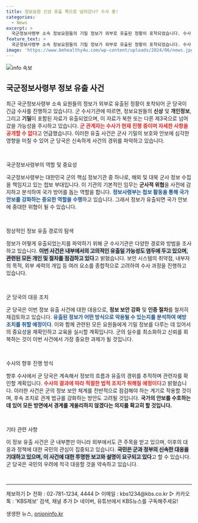 ```yaml
---
title: 정보요원 신상 유출 북으로 넘어갔나? 수사 중!
categories:
  - News
excerpt: >
  국군정보사령부 소속 정보요원들의 기밀 정보가 외부로 유출된 정황이 포착되었습니다. 수사 중인 군 당국은 이 정보가 북한이나 제3국으로 전달됐을 가능성을 조사하고 있어 긴장이 고조되고 있습니다.
feature_text: >
  국군정보사령부 소속 정보요원들의 기밀 정보가 외부로 유출된 정황이 포착되었습니다. 수사 중인 군 당국은 이 정보가 북한이나 제3국으로 전달됐을 가능성을 조사하고 있어 긴장이 고조되고 있습니다.
image: 'https://www.behealthy4u.com/wp-content/uploads/2024/06/news.jpg'
---
```


<p><img src="https://www.behealthy4u.com/wp-content/uploads/2024/06/news.jpg" alt="info 속보" /></p>

<h2 data-ke-size="size26">국군정보사령부 정보 유출 사건</h2>

<p data-ke-size="size16">최근 국군정보사령부 소속 요원들의 정보가 외부로 유출된 정황이 포착되어 군 당국이 긴급 수사를 진행하고 있습니다. 군 수사기관에 따르면, 정보요원들의 <b>신상</b> 및 <b>개인정보</b>, 그리고 <b>기밀</b>이 포함된 자료가 유출되었으며, 이 자료가 북한 또는 다른 제3국으로 넘어갔을 가능성을 주시하고 있습니다. <b><span style="color: #ee2323;">군 관계자는 수사가 현재 진행 중이며 자세한 사항을 공개할 수 없다</span></b>고 언급했습니다. 이러한 유출 사건은 군사 기밀의 보호와 안보에 심각한 영향을 미칠 수 있어 군 당국은 신속하게 사건의 경위를 파악하고 있습니다.</p>

<p data-ke-size="size16">&nbsp;</p>

<p>국군정보사령부의 역할 및 중요성</p>

<p data-ke-size="size16">국군정보사령부는 대한민국 군의 핵심 정보기관 중 하나로, 해외 및 대북 군사 정보 수집을 책임지고 있는 첩보 부대입니다. 이 기관의 기본적인 임무는 <b>군사적 위협</b>을 사전에 감지하고 분석하여 국가 방어를 돕는 역할을 합니다. <b><span style="color: #1a5490;">정보사령부는 첩보 활동을 통해 국가 안보를 강화하는 중요한 역할을 수행</span></b>하고 있습니다. 그래서 정보가 유출되면 국가 안보에 중대한 위협이 될 수 있습니다.</p>

<p data-ke-size="size16">&nbsp;</p>

<p>정상적인 정보 유출 경로의 탐색</p>

<p data-ke-size="size16">정보가 어떻게 유출되었는지를 파악하기 위해 군 수사기관은 다양한 경로와 방법을 조사하고 있습니다. <b><span style="background-color: #21538527;">이번 사건은 내부에서의 고의적인 유출일 가능성도 염두에 두고 있으며, 관련된 모든 개인 및 절차를 점검하고 있다</span></b>고 밝혔습니다. 보안 시스템의 취약점, 내부자의 목적, 외부 세력의 개입 등 여러 요소를 종합적으로 고려하여 수사 과정을 진행하고 있습니다.</p>

<p data-ke-size="size16">&nbsp;</p>

<p>군 당국의 대응 조치</p>

<p data-ke-size="size16">군 당국은 이번 정보 유출 사건에 대한 대응으로, <b>정보 보안 강화</b> 및 <b>인증 절차</b>를 철저히 재검토하고 있습니다. <b><span style="color: #1a5490;">유출된 정보가 어떤 방식으로 악용될 수 있는지를 분석하여 예방 조치를 취할 예정이다</span></b>. 이와 함께 관련된 모든 요원들에게 기밀 정보를 다루는 데 있어서의 중요성을 재확인하고 교육을 실시할 계획입니다. 군의 실수를 최소화하고 신뢰를 회복하는 것이 이번 사건에서 가장 중요한 과제가 될 것입니다.</p>

<p data-ke-size="size16">&nbsp;</p>

<p>수사의 향후 진행 방식</p>

<p data-ke-size="size16">향후 수사에서 군 당국은 계속해서 정보의 흐름과 유출의 경위를 추적하며 관련자를 확인할 계획입니다. <b><span style="color: #ee2323;">수사의 결과에 따라 적절한 법적 조치가 취해질 예정이다</span></b>고 밝혔습니다. 이러한 사건은 군의 정보 보안 체계를 전반적으로 점검해야 하는 계기로 작용할 것이며, 후속 조치로 관계 법규를 강화하는 방안도 고려될 것입니다. <b>국가의 안보를 수호하는 데 있어 모든 방면에서 경계를 게을리하지 않겠다는 의지를 확고히 할 것입니다.</b></p>

<p data-ke-size="size16">&nbsp;</p>

<p>기타 관련 사항</p>

<p data-ke-size="size16">이 정보 유출 사건은 군 내부뿐만 아니라 외부에서도 큰 주목을 받고 있으며, 이후의 대응과 정책에 대한 국민의 관심이 집중되고 있습니다. <b><span style="background-color: #21538527;">국민은 군과 정부의 신속한 대응을 기대하고 있으며, 이 사건에 대한 투명한 보고와 설명이 요구되고 있다</span></b>고 할 수 있습니다. 군 당국은 국민의 우려에 적극 대응할 것을 약속하고 있습니다.</p>

<p data-ke-size="size16">&nbsp;</p> 

<hr/>

<p data-ke-size="size16">제보하기 ▷ 전화 : 02-781-1234, 4444 ▷ 이메일 : kbs1234@kbs.co.kr ▷ 카카오톡 : 'KBS제보' 검색, 채널 추가 ▷ 네이버, 유튜브에서 KBS뉴스를 구독해주세요!</p>
생생한 뉴스, <a href="https://onioninfo.kr" rel="dofollow">onioninfo.kr</a>



